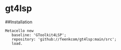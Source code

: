 # gt4lsp

##Installation

```Smalltalk
Metacello new
   baseline: 'GToolkit4LSP';
   repository: 'github://feenkcom/gt4lsp:main/src';
   load.
```